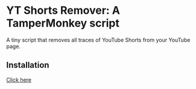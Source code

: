 # YT Shorts Remover: A TamperMonkey script
A tiny script that removes all traces of YouTube Shorts from your YouTube page.


## Installation
[Click here](https://github.com/mWalrus/yt-shorts-remover/raw/main/yt-shorts-remover.user.js)
